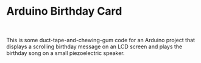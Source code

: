 <h1>Arduino Birthday Card</h1>
<br>
<p>This is some duct-tape-and-chewing-gum code for an Arduino project
that displays a scrolling birthday message on an LCD screen and plays 
the birthday song on a small piezoelectric speaker.</p>
